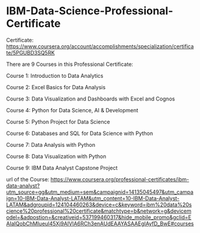 # IBM-Data-Science-Professional-Certificate
Certificate: https://www.coursera.org/account/accomplishments/specialization/certificate/5PGUBD3SQ5RK

There are 9 Courses in this Professional Certificate:

Course 1: Introduction to Data Analytics

Course 2: Excel Basics for Data Analysis

Course 3: Data Visualization and Dashboards with Excel and Cognos

Course 4: Python for Data Science, AI & Development

Course 5: Python Project for Data Science

Course 6: Databases and SQL for Data Science with Python

Course 7: Data Analysis with Python

Course 8: Data Visualization with Python

Course 9: IBM Data Analyst Capstone Project


url of the Course: https://www.coursera.org/professional-certificates/ibm-data-analyst?utm_source=gg&utm_medium=sem&campaignid=14135045497&utm_campaign=10-IBM-Data-Analyst-LATAM&utm_content=10-IBM-Data-Analyst-LATAM&adgroupid=124104460263&device=c&keyword=ibm%20data%20science%20professional%20certificate&matchtype=b&network=g&devicemodel=&adpostion=&creativeid=537199460317&hide_mobile_promo&gclid=EAIaIQobChMIueul45Xj9AIVlA6RCh3enAUdEAAYASAAEgIAyfD_BwE#courses
